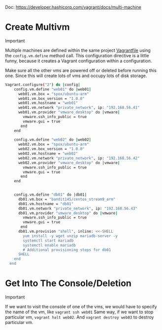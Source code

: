 Doc: https://developer.hashicorp.com/vagrant/docs/multi-machine

# Create Multivm
> [!important]
> Multiple machines are defined within the same project [Vagrantfile](https://developer.hashicorp.com/vagrant/docs/vagrantfile) using the `config.vm.define` method call. This configuration directive is a little funny, because it creates a Vagrant configuration within a configuration.
> 
> Make sure all the other vms are powered off or deleted before running this one. Since this will create lots of vms and occupy lots of disk storage.
```bash
Vagrant.configure("2") do |config|
    config.vm.define "web01" do |web01|
      web01.vm.box = "spox/ubuntu-arm" 
      web01.vm.box_version = "1.0.0"
      web01.vm.hostname = "web01"
      web01.vm.network "private_network", ip: "192.168.56.41"
      web01.vm.provider "vmware_desktop" do |vmware|
        vmware.ssh_info_public = true
        vmware.gui = true
       end
    end
  
    config.vm.define "web02" do |web02|
      web02.vm.box = "spox/ubuntu-arm" 
      web02.vm.box_version = "1.0.0"
      web02.vm.hostname = "web02"
      web02.vm.network "private_network", ip: "192.168.56.42"
      web02.vm.provider "vmware_desktop" do |vmware|
        vmware.ssh_info_public = true
        vmware.gui = true
       end
    end
  

    config.vm.define "db01" do |db01|
      db01.vm.box = "bandit145/centos_stream9_arm"
      db01.vm.hostname = "db01"
      db01.vm.network "private_network", ip: "192.168.56.43"
      db01.vm.provider "vmware_desktop" do |vmware|
        vmware.ssh_info_public = true
        vmware.gui = true
       end
      db01.vm.provision "shell", inline: <<-SHELL
        yum install -y wget unzip mariadb-server -y
        systemctl start mariadb
        systemctl enable mariadb
        # Additional provisioning steps for db01
      SHELL
    end
  end
```


# Get Into The Console/Deletion
> [!important]
> If we want to visit the console of one of the vms, we would have to specify the name of the vm, like `vagrant ssh web01`
> Same way, if we want to stop particular vm, `vagrant halt web02`. And `vagrant destroy web03` to destroy particular vm.
> 





